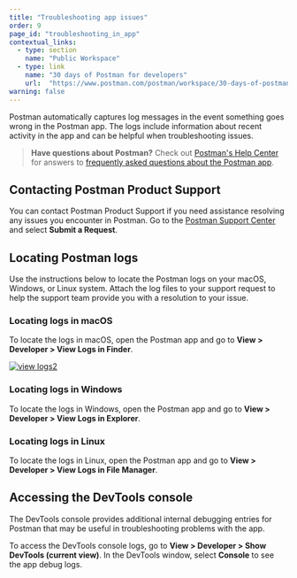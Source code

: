 ```yaml
---
title: "Troubleshooting app issues"
order: 9
page_id: "troubleshooting_in_app"
contextual_links:
  - type: section
    name: "Public Workspace"
  - type: link
    name: "30 days of Postman for developers"
    url:  "https://www.postman.com/postman/workspace/30-days-of-postman-for-developers/overview"
warning: false
---
```


Postman automatically captures log messages in the event something goes wrong in the Postman app. The logs include information about recent activity in the app and can be helpful when troubleshooting issues.

> **Have questions about Postman?** Check out [Postman's Help Center](https://support.postman.com/hc/en-us) for answers to [frequently asked questions about the Postman app](https://support.postman.com/hc/en-us/categories/115000609125-Postman-App).

## Contacting Postman Product Support

You can contact Postman Product Support if you need assistance resolving any issues you encounter in Postman. Go to the [Postman Support Center](https://www.postman.com/support/) and select **Submit a Request**.

## Locating Postman logs

Use the instructions below to locate the Postman logs on your macOS, Windows, or Linux system. Attach the log files to your support request to help the support team provide you with a resolution to your issue.

### Locating logs in macOS

To locate the logs in macOS, open the Postman app and go to **View > Developer > View Logs in Finder**.

[![view logs2](https://assets.postman.com/postman-docs/troubleshooting-logs-macos.jpg)](https://assets.postman.com/postman-docs/troubleshooting-logs-macos.jpg)

### Locating logs in Windows

To locate the logs in Windows, open the Postman app and go to **View > Developer > View Logs in Explorer**.

### Locating logs in Linux

To locate the logs in Linux, open the Postman app and go to **View > Developer > View Logs in File Manager**.

## Accessing the DevTools console

The DevTools console provides additional internal debugging entries for Postman that may be useful in troubleshooting problems with the app.

To access the DevTools console logs, go to **View > Developer > Show DevTools (current view)**. In the DevTools window, select __Console__ to see the app debug logs.
